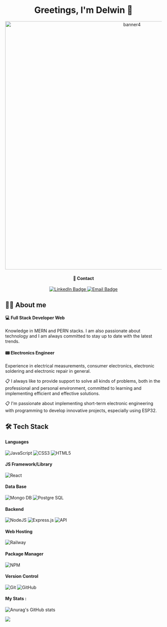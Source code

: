 <h1 id="header1" align="center"/>
Greetings, I'm Delwin  👋                                                                          
</h1>

<div id="header" align="center"/>
  <img src="https://i.ibb.co/sFyjyJ0/banner4.png" alt="banner4" border="0" " width="800px"/>                                                                             
 
  
#### 📩 Contact 
<div id="badges">
  <a href="https://www.linkedin.com/in/delwin-hernandez-b926182b/">
    <img src="https://img.shields.io/badge/LinkedIn-blue?style=for-the-badge&logo=linkedin&logoColor=white" alt="LinkedIn Badge"/>
  </a>
  <a href="mailto: delwin183@gmail.com">
    <img src="https://img.shields.io/badge/Email-lightgrey?style=for-the-badge&logo=Email&logoColor=black" alt="Email Badge"/>
  </a>
  </div>                                                                                          
  </div>                                                                                          
   
                                                                                          
##  :man_technologist: About me
 
#### 💻 Full Stack Developer Web 

Knowledge in MERN and PERN stacks. I am also passionate about technology and I am always committed to stay up to date with the latest trends.

#### 📟 Electronics Engineer
  
Experience in electrical measurements, consumer electronics, electronic soldering and electronic repair in general.

📋 I always like to provide support to solve all kinds of problems, both in the professional and personal environment, committed to learning and implementing efficient and effective solutions. 

📋 I'm passionate about implementing short-term electronic engineering with programming to develop innovative projects, especially using ESP32.






## 🛠️ Tech Stack
  
#### Languages
![JavaScript](https://img.shields.io/badge/javascript-%23323330.svg?style=for-the-badge&logo=javascript&logoColor=%23F7DF1E)
![CSS3](https://img.shields.io/badge/css3-%231572B6.svg?style=for-the-badge&logo=css3&logoColor=white)
![HTML5](https://img.shields.io/badge/html5-%23E34F26.svg?style=for-the-badge&logo=html5&logoColor=white)
 
#### JS Framework/Library
![React](https://img.shields.io/badge/react-%2320232a.svg?style=for-the-badge&logo=react&logoColor=%2361DAFB)
  
#### Data Base
![Mongo DB](https://img.shields.io/badge/MongoDB-%2320232a.svg?style=for-the-badge&logo=MongoDb)
![Postgre SQL](https://img.shields.io/badge/PostgreSQL-%2320232a.svg?style=for-the-badge&logo=PostgreSQL)
  
#### Backend
![NodeJS](https://img.shields.io/badge/-NodeJS-000?style=for-the-badge&logo=node.js&logoColor=pink)
![Express.js](https://img.shields.io/badge/-ExpressJS-000?style=for-the-badge&logo=express)
![API](https://img.shields.io/badge/-API-000?style=for-the-badge&logo=fastapi)  
  
#### Web Hosting
![Railway](https://img.shields.io/badge/railway-%23000000.svg?style=for-the-badge&logo=Railway&logoColor=white)

#### Package Manager
![NPM](https://img.shields.io/badge/-NPM-000?style=for-the-badge&logo=npm)
  
#### Version Control
![Git](https://img.shields.io/badge/-Git-000?style=for-the-badge&logo=git)
![GitHub](https://img.shields.io/badge/-GitHub-000?style=for-the-badge&logo=github)
  
#### My Stats :
  
![Anurag's GitHub stats](https://github-readme-stats.vercel.app/api?username=delwin183&show_icons=true&theme=dark)


  
[![](https://visitcount.itsvg.in/api?id=delwin183&label=Profile%20Views&color=1&icon=9&pretty=true)](https://visitcount.itsvg.in)
  
  

